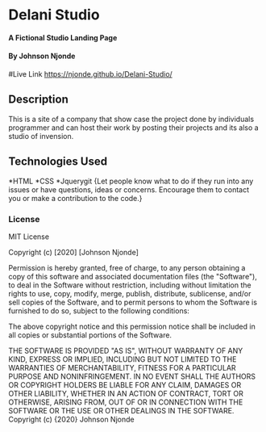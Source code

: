 # Delani Studio
#### A Fictional Studio Landing Page
#### By Johnson Njonde

#Live Link
https://njonde.github.io/Delani-Studio/
## Description
This is a site of a company that show case the project done by individuals programmer and can host their work by posting their projects and its also a studio of invension.

## Technologies Used
*HTML
*CSS
*Jquerygit
{Let people know what to do if they run into any issues or have questions, ideas or concerns.  Encourage them to contact you or make a contribution to the code.}
### License
MIT License

Copyright (c) [2020] [Johnson Njonde]

Permission is hereby granted, free of charge, to any person obtaining a copy
of this software and associated documentation files (the "Software"), to deal
in the Software without restriction, including without limitation the rights
to use, copy, modify, merge, publish, distribute, sublicense, and/or sell
copies of the Software, and to permit persons to whom the Software is
furnished to do so, subject to the following conditions:

The above copyright notice and this permission notice shall be included in all
copies or substantial portions of the Software.

THE SOFTWARE IS PROVIDED "AS IS", WITHOUT WARRANTY OF ANY KIND, EXPRESS OR
IMPLIED, INCLUDING BUT NOT LIMITED TO THE WARRANTIES OF MERCHANTABILITY,
FITNESS FOR A PARTICULAR PURPOSE AND NONINFRINGEMENT. IN NO EVENT SHALL THE
AUTHORS OR COPYRIGHT HOLDERS BE LIABLE FOR ANY CLAIM, DAMAGES OR OTHER
LIABILITY, WHETHER IN AN ACTION OF CONTRACT, TORT OR OTHERWISE, ARISING FROM,
OUT OF OR IN CONNECTION WITH THE SOFTWARE OR THE USE OR OTHER DEALINGS IN THE
SOFTWARE.
Copyright (c) {2020} Johnson Njonde